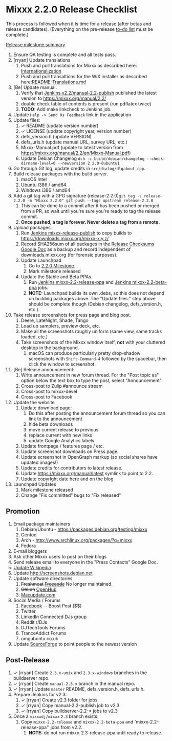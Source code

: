 # Mixxx 2.2.0 Release Checklist

This process is followed when it is time for a release (after betas and
release candidates). (Everything on the pre-release [to-do
list](2.2.0_todo) must be complete.)

[Release milestone
summary](https://launchpad.net/mixxx/+milestone/2.2.0/)

1.  Ensure QA testing is complete and all tests pass.
2.  \[rryan\] Update translations
    1.  Push and pull translations for Mixxx as described here:
        [Internationalization](Internationalization)
    2.  Push and pull transaltions for the WiX installer as described
        here:[README-Translations.md](https://github.com/mixxxdj/mixxx/blob/master/build/wix/Localization/README-Translations.md)
3.  \[Be\] Update manual.
    1.  Verify that [Jenkins
        v2.2/manual-2.2-publish](https://builds.mixxx.org/job/v2.2/job/manual-2.2-publish/)
        published the latest version to <https://mixxx.org/manual/2.2/>
    2.  double check table of contents is present (run pdflatex twice)
    3.  **TODO:** Add make linkcheck to Jenkins job.
4.  Update `Help -> Send Us Feedback` link in the application
5.  Update files:
    1.  ✓ README (update version number)
    2.  ✓ LICENSE (update copyright year, version number)
    3.  defs\_version.h (update VERSION)
    4.  defs\_urls.h (update manual URL, survey URL, etc.)
    5.  Mixxx-Manual.pdf (update to latest version from
        <https://mixxx.org/manual/2.2/en/Mixxx-Manual.pdf>)
    6.  Update Debian Changelog ` dch -c build/debian/changelog
        --check-dirname-level=0 --newversion 2.2.0-0ubuntu1  `
6.  Go through Git log, update credits in `src/dialog/dlgabout.cpp`.
7.  Build release packages with the build server.
    1.  macOS Intel
    2.  Ubuntu i386 / amd64
    3.  Windows i386 / amd64
8.  Add a git tag with a GPG signature (release-2.2.0)`git tag -s
    release-2.2.0 -m "Mixxx 2.2.0"
    git push --tags upstream release-2.2.0`
    1.  This can be done to a commit after it has been pushed or merged
        from a PR, so wait until you're sure you're ready to tag the
        release commit.
    2.  **Once pushed, a tag is forever. Never delete a tag from a
        remote.** 
9.  Upload packages.
    1.  Run [Jenkins
        mixxx-release-publish](https://builds.mixxx.org/job/mixxx-release-publish/)
        to copy builds to <https://downloads.mixxx.org/mixxx-x.y.z/>
    2.  Record SHA256sum of all packages in the [Release Checksums
        Google
        Doc](https://docs.google.com/spreadsheets/d/1E5vFa0gKf47P3LMMXpnr3JzsZ7-ENI03IgOkj9lxYQo/edit#gid=0)
        as a backup and record independent of downloads.mixxx.org (for
        forensic purposes).
    3.  Update Launchpad
        1.  Go to [2.2.0
            Milestone](https://launchpad.net/mixxx/+milestone/2.2.0).
        2.  Mark milestone released
    4.  Update the Stable and Beta PPAs.
        1.  Run [Jenkins
            mixxx-2.2-release-ppa](https://builds.mixxx.org/job/v2.2/job/mixxx-2.2-release-ppa/)
            and [Jenkins
            mixxx-2.2-beta-ppa](https://builds.mixxx.org/job/v2.2/job/mixxx-2.2-beta-ppa/)
            jobs.
        2.  **NOTE:** Launchpad builds its own .debs, so this does not
            depend on building packages above. The "Update files:" step
            above should be complete though (Debian changelog,
            defs\_version.h, etc.).
10. Take release screenshots for press page and blog post.
    1.  Deere, LateNight, Shade, Tango
    2.  Load up samplers, preview deck, etc. 
    3.  Make all the screenshots roughly uniform (same view, same tracks
        loaded, etc.)
    4.  Take screenshots of the Mixxx window itself, **not** with your
        cluttered desktop in the background.
        1.  macOS can produce particularly pretty drop-shadow
            screenshots with `Shift-Command-4` followed by the spacebar,
            then click the window to screenshot.
11. \[Be\] Release announcement:
    1.  Write announcement in new forum thread. For the "Post topic as"
        option below the text box to type the post, select
        "Announcement". 
    2.  Cross-post to Zulip \#announce stream
    3.  Cross-post to mixxx-devel
    4.  Cross-post to Facebook
12. Update the website
    1.  Update download page:
        1.  Do this after posting the announcement forum thread so you
            can link to the announcement
        2.  hide beta downloads
        3.  move current release to previous
        4.  replace current with new links
        5.  update Google Analytics labels
    2.  Update frontpage / features page / etc.
    3.  Update screenshot downloads on Press page.
    4.  Update screenshot in OpenGraph markup (so social shares have
        updated images\!)
    5.  Update credits for contributors to latest release.
    6.  Update <https://mixxx.org/manual/latest> symlink to point to
        2.2.
    7.  Update copyright date here and on the blog
13. Launchpad Updates
    1.  Mark milestone released
    2.  Change "Fix committed" bugs to "Fix released"

## Promotion

1.  Email package maintainers
    1.  Debian/Ubuntu - <https://packages.debian.org/testing/mixxx>
    2.  Gentoo
    3.  Arch - <http://www.archlinux.org/packages/?q=mixxx>
    4.  Fedora
2.  E-mail bloggers
3.  Ask other Mixxx users to post on their blogs
4.  Send release email to everyone in the "Press Contacts" Google Doc.
5.  [Update Wikipedia](https://en.wikipedia.org/wiki/Mixxx)
6.  Update <http://screenshots.debian.net>
7.  Update software directories
    1.  ~~Freshmeat~~
        ~~[Freecode](http://www.freecode.com/projects/mixxx)~~ No longer
        maintained.
    2.  ~~OhLoh~~ [OpenHub](https://www.openhub.net/p/mixxx)
    3.  [Macupdate.com](https://www.macupdate.com/app/mac/33059/mixxx)
8.  Social Media / Forums
    1.  [Facebook](https://www.facebook.com/Mixxx-DJ-Software-21723485212/)
        -- Boost Post ($$)
    2.  Twitter
    3.  LinkedIn Connected DJs group
    4.  Reddit r/DJs
    5.  DJTechTools Forums
    6.  TranceAddict Forums
    7.  omgubuntu.co.uk
9.  Update [SourceForge](https://sourceforge.net/projects/mixxx/) to
    point people to the newest version

## Post-Release

1.  ✓ \[rryan\] Create `2.3.x-unix` and `2.3.x-windows` branches in the
    buildserver repo.
2.  ✓ \[rryan\] Create `manual-2.3.x` branch in the manual repo.
3.  ✓ \[rryan\] Update `master` README, defs\_version.h, defs\_urls.h.
4.  Prepare Jenkins for v2.3:
    1.  ✓ \[rryan\] Create v2.3 folder for jobs.
    2.  ✓ \[rryan\] Copy manual-2.2-publish job to v2.3
    3.  ✓ \[rryan\] Copy buildserver-2.2-\* jobs to v2.3
5.  Once a `mixxxdj/mixxx` `2.3` branch exists:
    1.  Copy `mixxx-2.2-release` and `mixxx-2.2-beta-ppa` and
        'mixxx-2.2-release-ppa'' jobs from v2.2.
        1.  **NOTE:** do not run mixxx-2.3-release-ppa until ready to
            release.

